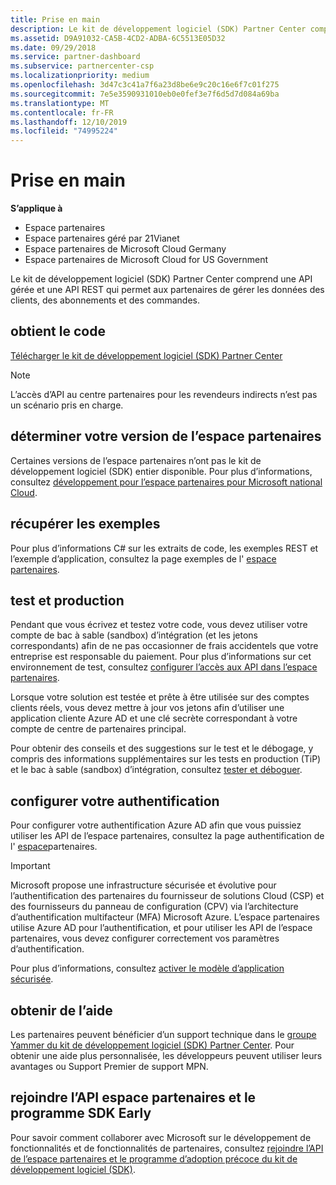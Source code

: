 ```yaml
---
title: Prise en main
description: Le kit de développement logiciel (SDK) Partner Center comprend une API gérée et une API REST qui permet aux partenaires de gérer les données des clients, des abonnements et des commandes.
ms.assetid: D9A91032-CA5B-4CD2-ADBA-6C5513E05D32
ms.date: 09/29/2018
ms.service: partner-dashboard
ms.subservice: partnercenter-csp
ms.localizationpriority: medium
ms.openlocfilehash: 3d47c3c41a7f6a23d8be6e9c20c16e6f7c01f275
ms.sourcegitcommit: 7e5e3590931010eb0e0fef3e7f6d5d7d084a69ba
ms.translationtype: MT
ms.contentlocale: fr-FR
ms.lasthandoff: 12/10/2019
ms.locfileid: "74995224"
---
```

# <a name="get-started"></a>Prise en main

**S’applique à**

- Espace partenaires
- Espace partenaires géré par 21Vianet
- Espace partenaires de Microsoft Cloud Germany
- Espace partenaires de Microsoft Cloud for US Government

Le kit de développement logiciel (SDK) Partner Center comprend une API gérée et une API REST qui permet aux partenaires de gérer les données des clients, des abonnements et des commandes.

## <a name="span-idget_the_codespan-idget_the_codespan-idget_the_codeget-the-code"></a><span id="Get_the_code"/><span id="get_the_code"/><span id="GET_THE_CODE"/>obtient le code

[Télécharger le kit de développement logiciel (SDK) Partner Center](https://go.microsoft.com/fwlink/p/?LinkId=746681)  

> [!NOTE]  
> L’accès d’API au centre partenaires pour les revendeurs indirects n’est pas un scénario pris en charge.

## <a name="span-iddetermine_your_version_of_partner_centerspan-iddetermine_your_version_of_partner_centerspan-iddetermine_your_version_of_partner_centerdetermine-your-version-of-partner-center"></a><span id="Determine_your_version_of_Partner_Center"/><span id="determine_your_version_of_partner_center"/><span id="DETERMINE_YOUR_VERSION_OF_PARTNER_CENTER"/>déterminer votre version de l’espace partenaires

Certaines versions de l’espace partenaires n’ont pas le kit de développement logiciel (SDK) entier disponible. Pour plus d’informations, consultez [développement pour l’espace partenaires pour Microsoft national Cloud](developing-for-partner-center-for-microsoft-national-cloud.md).

## <a name="span-idget_the_samplesspan-idget_the_samplesspan-idget_the_samplesget-the-samples"></a><span id="Get_the_samples"/><span id="get_the_samples"/><span id="GET_THE_SAMPLES"/>récupérer les exemples

Pour plus d’informations C# sur les extraits de code, les exemples REST et l’exemple d’application, consultez la page exemples de l' [espace partenaires](partner-center-samples.md).

## <a name="span-idsdk_test_vs_prodspan-idsdk_test_vs_prodtest-vs-production"></a><span id="sdk_test_vs_prod"/><span id="SDK_TEST_VS_PROD"/>test et production

Pendant que vous écrivez et testez votre code, vous devez utiliser votre compte de bac à sable (sandbox) d’intégration (et les jetons correspondants) afin de ne pas occasionner de frais accidentels que votre entreprise est responsable du paiement. Pour plus d’informations sur cet environnement de test, consultez [configurer l’accès aux API dans l’espace partenaires](set-up-api-access-in-partner-center.md).

Lorsque votre solution est testée et prête à être utilisée sur des comptes clients réels, vous devez mettre à jour vos jetons afin d’utiliser une application cliente Azure AD et une clé secrète correspondant à votre compte de centre de partenaires principal.

Pour obtenir des conseils et des suggestions sur le test et le débogage, y compris des informations supplémentaires sur les tests en production (TiP) et le bac à sable (sandbox) d’intégration, consultez [tester et déboguer](test-and-debug.md).

## <a name="span-idsdk_config_authspan-idsdk_config_authconfigure-your-authentication"></a><span id="sdk_config_auth"/><span id="SDK_CONFIG_AUTH"/>configurer votre authentification

Pour configurer votre authentification Azure AD afin que vous puissiez utiliser les API de l’espace partenaires, consultez la page authentification de l' [espace](partner-center-authentication.md)partenaires.  

> [!IMPORTANT]
> Microsoft propose une infrastructure sécurisée et évolutive pour l’authentification des partenaires du fournisseur de solutions Cloud (CSP) et des fournisseurs du panneau de configuration (CPV) via l’architecture d’authentification multifacteur (MFA) Microsoft Azure.
L’espace partenaires utilise Azure AD pour l’authentification, et pour utiliser les API de l’espace partenaires, vous devez configurer correctement vos paramètres d’authentification. 
> 
> Pour plus d’informations, consultez [activer le modèle d’application sécurisée](enable-secure-app-model.md).

## <a name="span-idget_helpspan-idget_helpspan-idget_helpget-help"></a><span id="Get_help"/><span id="get_help"/><span id="GET_HELP"/>obtenir de l’aide

Les partenaires peuvent bénéficier d’un support technique dans le [groupe Yammer du kit de développement logiciel (SDK) Partner Center](https://go.microsoft.com/fwlink/p/?LinkID=717360). Pour obtenir une aide plus personnalisée, les développeurs peuvent utiliser leurs avantages ou Support Premier de support MPN.

## <a name="span-idearly_adopter_programspan-idearly_adopter_programspan-idearly_adopter_programjoin-the-partner-center-api-and-sdk-early-adopter-program"></a><span id="Early_adopter_program"/><span id="early_adopter_program"/><span id="EARLY_ADOPTER_PROGRAM"/>rejoindre l’API espace partenaires et le programme SDK Early

Pour savoir comment collaborer avec Microsoft sur le développement de fonctionnalités et de fonctionnalités de partenaires, consultez [rejoindre l’API de l’espace partenaires et le programme d’adoption précoce du kit de développement logiciel (SDK)](early-adopter-program.md).
